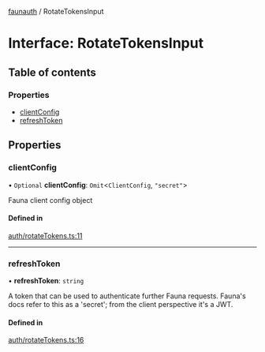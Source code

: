 [faunauth](../index.md) / RotateTokensInput

# Interface: RotateTokensInput

## Table of contents

### Properties

- [clientConfig](RotateTokensInput.md#clientconfig)
- [refreshToken](RotateTokensInput.md#refreshtoken)

## Properties

### clientConfig

• `Optional` **clientConfig**: `Omit`<`ClientConfig`, ``"secret"``\>

Fauna client config object

#### Defined in

[auth/rotateTokens.ts:11](https://github.com/alexnitta/faunauth/blob/13b973e/src/auth/rotateTokens.ts#L11)

___

### refreshToken

• **refreshToken**: `string`

A token that can be used to authenticate further Fauna requests. Fauna's docs refer to this
as a 'secret'; from the client perspective it's a JWT.

#### Defined in

[auth/rotateTokens.ts:16](https://github.com/alexnitta/faunauth/blob/13b973e/src/auth/rotateTokens.ts#L16)
